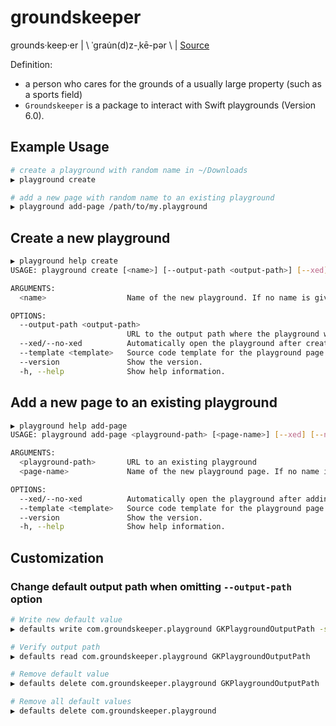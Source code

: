 # groundskeeper

grounds·​keep·​er | \ ˈgrau̇n(d)z-ˌkē-pər \ | [Source](https://www.merriam-webster.com/dictionary/groundskeeper)

Definition: 
- a person who cares for the grounds of a usually large property (such as a sports field) 
- `Groundskeeper` is a package to interact with Swift playgrounds (Version 6.0).

## Example Usage

```bash
# create a playground with random name in ~/Downloads
▶ playground create

# add a new page with random name to an existing playground
▶ playground add-page /path/to/my.playground
```

## Create a new playground

```bash
▶ playground help create
USAGE: playground create [<name>] [--output-path <output-path>] [--xed] [--no-xed] [--template <template>]

ARGUMENTS:
  <name>                  Name of the new playground. If no name is given, a random name will be used

OPTIONS:
  --output-path <output-path>
                          URL to the output path where the playground will be created (default: ~/Downloads)
  --xed/--no-xed          Automatically open the playground after creation using 'xed' (default: true)
  --template <template>   Source code template for the playground page. Options are 'swift', 'swiftui' or a URL pointing to content (default: swift)
  --version               Show the version.
  -h, --help              Show help information.
```

## Add a new page to an existing playground

```bash
▶ playground help add-page
USAGE: playground add-page <playground-path> [<page-name>] [--xed] [--no-xed] [--template <template>]

ARGUMENTS:
  <playground-path>       URL to an existing playground
  <page-name>             Name of the new playground page. If no name is given, a random name will be used

OPTIONS:
  --xed/--no-xed          Automatically open the playground after adding a page using 'xed' (default: true)
  --template <template>   Source code template for the playground page. Options are 'swift', 'swiftui' or a URL pointing to content (default: swift)
  --version               Show the version.
  -h, --help              Show help information.
```

## Customization

### Change default output path when omitting `--output-path` option
 
```bash
# Write new default value
▶ defaults write com.groundskeeper.playground GKPlaygroundOutputPath -string "~/Downloads"

# Verify output path
▶ defaults read com.groundskeeper.playground GKPlaygroundOutputPath

# Remove default value
▶ defaults delete com.groundskeeper.playground GKPlaygroundOutputPath

# Remove all default values
▶ defaults delete com.groundskeeper.playground
```

